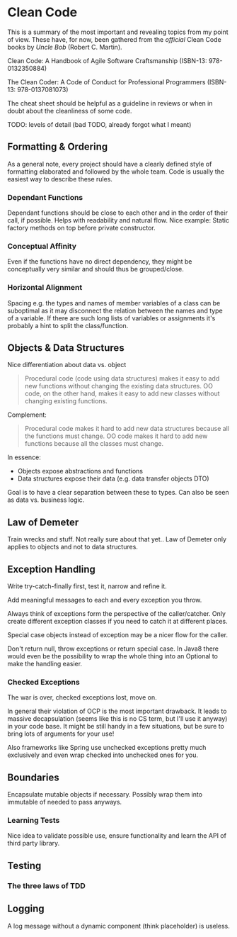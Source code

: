 # Clean Code

This is a summary of the most important and revealing topics from my point of view. These have, for now, been gathered from the _official_ Clean Code books by *Uncle Bob* (Robert C. Martin).

Clean Code: A Handbook of Agile Software Craftsmanship (ISBN-13: 978-0132350884)

The Clean Coder: A Code of Conduct for Professional Programmers (ISBN-13: 978-0137081073) 

The cheat sheet should be helpful as a guideline in reviews or when in doubt about the cleanliness of some code.


TODO: levels of detail (bad TODO, already forgot what I meant)


## Formatting & Ordering
As a general note, every project should have a clearly defined style of formatting elaborated and followed by the whole team.
Code is usually the easiest way to describe these rules.

### Dependant Functions
Dependant functions should be close to each other and in the order of their call, if possible. Helps with readability and natural flow. 
Nice example: Static factory methods on top before private constructor.

### Conceptual Affinity
Even if the functions have no direct dependency, they might be conceptually very similar and should thus be grouped/close.

### Horizontal Alignment
Spacing e.g. the types and names of member variables of a class can be suboptimal 
as it may disconnect the relation between the names and type of a variable.
If there are such long lists of variables or assignments it's probably a hint to split the class/function.


## Objects & Data Structures

Nice differentiation about data vs. object 
> Procedural code (code using data structures) makes it easy to add new functions without changing the existing data structures. 
> OO code, on the other hand, makes it easy to add new classes without changing existing functions.

Complement:
> Procedural code makes it hard to add new data structures because all the functions must change. 
> OO code makes it hard to add new functions because all the classes must change.

In essence:
- Objects expose abstractions and functions
- Data structures expose their data (e.g. data transfer objects DTO)

Goal is to have a clear separation between these to types. Can also be seen as data vs. business logic.


## Law of Demeter

Train wrecks and stuff. Not really sure about that yet.. 
Law of Demeter only applies to objects and not to data structures.


## Exception Handling

Write try-catch-finally first, test it, narrow and refine it.

Add meaningful messages to each and every exception you throw.

Always think of exceptions form the perspective of the caller/catcher. Only create different exception classes if you need to catch it at different places.

Special case objects instead of exception may be a nicer flow for the caller.

Don't return null, throw exceptions or return special case. In Java8 there would even be the possibility to wrap the whole thing into an Optional to make the handling easier.

### Checked Exceptions
The war is over, checked exceptions lost, move on.

In general their violation of OCP is the most important drawback. It leads to massive decapsulation (seems like this is no CS term, but I'll use it anyway) in your code base. 
It might be still handy in a few situations, but be sure to bring lots of arguments for your use!

Also frameworks like Spring use unchecked exceptions pretty much exclusively and even wrap checked into unchecked ones for you. 


## Boundaries
Encapsulate mutable objects if necessary. Possibly wrap them into immutable of needed to pass anyways.
 
### Learning Tests
Nice idea to validate possible use, ensure functionality and learn the API of third party library.


## Testing

### The three laws of TDD

## Logging 
A log message without a dynamic component (think placeholder) is useless.

